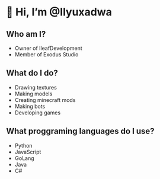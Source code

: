 # 👋 Hi, I’m @Ilyuxadwa

## Who am I?
- Owner of IleafDevelopment
- Member of Exodus Studio
  
## What do I do?
- Drawing textures
- Making models
- Creating minecraft mods
- Making bots
- Developing games
  
## What proggraming languages do I use?
- Python
- JavaScript
- GoLang
- Java
- C#
